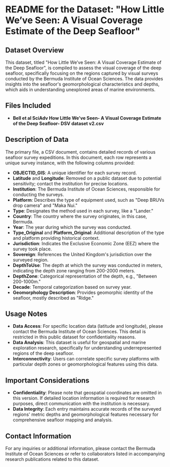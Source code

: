 # README for the Dataset: "How Little We’ve Seen: A Visual Coverage Estimate of the Deep Seafloor"

## Dataset Overview

This dataset, titled "How Little We’ve Seen: A Visual Coverage Estimate of the Deep Seafloor", is compiled to assess the visual coverage of the deep seafloor, specifically focusing on the regions captured by visual surveys conducted by the Bermuda Institute of Ocean Sciences. The data provides insights into the seafloor's geomorphological characteristics and depths, which aids in understanding unexplored areas of marine environments.

## Files Included

- **Bell et al SciAdv How Little We’ve Seen- A Visual Coverage Estimate of the Deep Seafloor- DSV dataset v2.csv**

## Description of Data

The primary file, a CSV document, contains detailed records of various seafloor survey expeditions. In this document, each row represents a unique survey instance, with the following columns provided:

- **OBJECTID_GIS**: A unique identifier for each survey record.
- **Latitude** and **Longitude**: Removed on a public dataset due to potential sensitivity; contact the institution for precise locations.
- **Institution**: The Bermuda Institute of Ocean Sciences, responsible for conducting the surveys.
- **Platform**: Describes the type of equipment used, such as "Deep BRUVs drop camera" and "Maka Nui."
- **Type**: Designates the method used in each survey, like a "Lander."
- **Country**: The country where the survey originates, in this case, Bermuda.
- **Year**: The year during which the survey was conducted.
- **Type_Original** and **Platform_Original**: Additional description of the type and platform providing historical context.
- **Jurisdiction**: Indicates the Exclusive Economic Zone (EEZ) where the survey took place.
- **Sovereign**: References the United Kingdom's jurisdiction over the surveyed region.
- **DepthToUse**: The depth at which the survey was conducted in meters, indicating the depth zone ranging from 200-2000 meters.
- **DepthZone**: Categorical representation of the depth, e.g., "Between 200-1000m."
- **Decade**: Temporal categorization based on survey year.
- **Geomorphology Description**: Provides geomorphic identity of the seafloor, mostly described as "Ridge."

## Usage Notes

- **Data Access**: For specific location data (latitude and longitude), please contact the Bermuda Institute of Ocean Sciences. This detail is restricted in this public dataset for confidentiality reasons.
- **Data Analysis**: This dataset is useful for geospatial and marine exploration research, specifically for understanding underrepresented regions of the deep seafloor.
- **Interconnectivity**: Users can correlate specific survey platforms with particular depth zones or geomorphological features using this data.

## Important Considerations

- **Confidentiality**: Please note that geospatial coordinates are omitted in this version. If detailed location information is required for research purposes, direct communication with the institution is necessary.
- **Data Integrity**: Each entry maintains accurate records of the surveyed regions' metric depths and geomorphological features necessary for comprehensive seafloor mapping and analysis.

## Contact Information

For any inquiries or additional information, please contact the Bermuda Institute of Ocean Sciences or refer to collaborators listed in accompanying research publications related to this dataset.